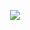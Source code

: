 <p align="center">
    <a href="https://github.com/cledtz">
        <img src="https://lanyard-profile-readme.vercel.app/api/981958587817525249?bg=0d1117&borderRadius=0&idleMessage=:most%20likely%20doing%20something%20else..."/>
    </a>
</p>
